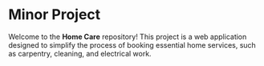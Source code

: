 # Minor Project
Welcome to the **Home Care** repository! This project is a web application designed to simplify the process of booking essential home services, such as carpentry, cleaning, and electrical work.
